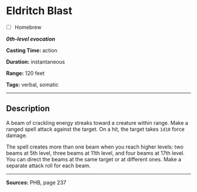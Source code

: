 # Eldritch Blast

- [ ] Homebrew

***0th-level evocation***

**Casting Time:** action

**Duration:** instantaneous

**Range:** 120 feet

**Tags:** verbal, somatic

---

## Description
A beam of crackling energy streaks toward a creature within range.
Make a ranged spell attack against the target.
On a hit, the target takes `1d10` force damage.

The spell creates more than one beam when you reach higher levels: two beams at 5th level, three beams at 11th level, and four beams at 17th level.
You can direct the beams at the same target or at different ones.
Make a separate attack roll for each beam.

---

**Sources:** PHB, page 237
